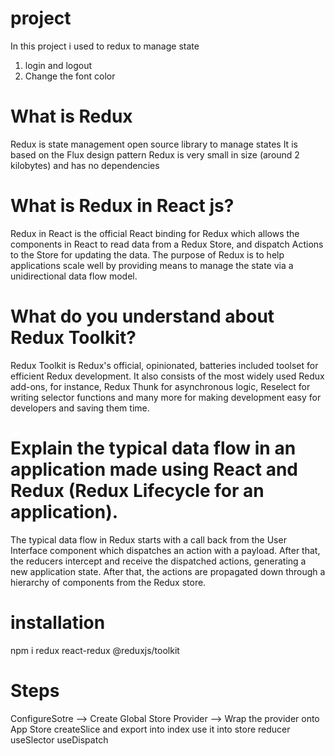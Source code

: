 # project

In this project i used to redux to manage state

1. login and logout
2. Change the font color

# What is Redux

Redux is state management open source library to manage states
It is based on the Flux design pattern
Redux is very small in size (around 2 kilobytes) and has no dependencies

# What is Redux in React js?

Redux in React is the official React binding for Redux which allows the components in React to read data from a Redux Store, and dispatch Actions to the Store for updating the data. The purpose of Redux is to help applications scale well by providing means to manage the state via a unidirectional data flow model.

# What do you understand about Redux Toolkit?

Redux Toolkit is Redux's official, opinionated, batteries included toolset for efficient Redux development. It also consists of the most widely used Redux add-ons, for instance, Redux Thunk for asynchronous logic, Reselect for writing selector functions and many more for making development easy for developers and saving them time.

# Explain the typical data flow in an application made using React and Redux (Redux Lifecycle for an application).

The typical data flow in Redux starts with a call back from the User Interface component which dispatches an action with a payload. After that, the reducers intercept and receive the dispatched actions, generating a new application state. After that, the actions are propagated down through a hierarchy of components from the Redux store.

# installation

npm i redux react-redux @reduxjs/toolkit

# Steps

ConfigureSotre --> Create Global Store
Provider --> Wrap the provider onto App
Store
createSlice and export into index use it into store reducer
useSlector
useDispatch
